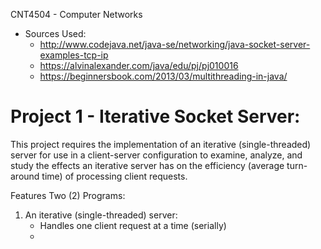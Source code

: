 CNT4504 - Computer Networks
  - Sources Used:
      - http://www.codejava.net/java-se/networking/java-socket-server-examples-tcp-ip
      - https://alvinalexander.com/java/edu/pj/pj010016
      - https://beginnersbook.com/2013/03/multithreading-in-java/

# Project 1 - Iterative Socket Server:
This project requires the implementation of an iterative (single-threaded) server for use in a client-server configuration to examine, analyze, and study the effects an iterative server has on the efficiency (average turn-around time) of processing client requests.

Features Two (2) Programs:
1) An iterative (single-threaded) server:
    - Handles one client request at a time (serially)
    - 
